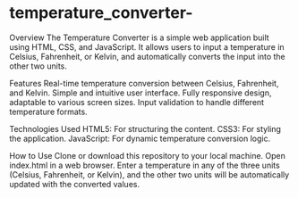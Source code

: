 # temperature_converter-
Overview
The Temperature Converter is a simple web application built using HTML, CSS, and JavaScript. It allows users to input a temperature in Celsius, Fahrenheit, or Kelvin, and automatically converts the input into the other two units.


Features
Real-time temperature conversion between Celsius, Fahrenheit, and Kelvin.
Simple and intuitive user interface.
Fully responsive design, adaptable to various screen sizes.
Input validation to handle different temperature formats.

Technologies Used
HTML5: For structuring the content.
CSS3: For styling the application.
JavaScript: For dynamic temperature conversion logic.


How to Use
Clone or download this repository to your local machine.
Open index.html in a web browser.
Enter a temperature in any of the three units (Celsius, Fahrenheit, or Kelvin), and the other two units will be automatically updated with the converted values.
